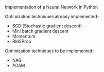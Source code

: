 Implementation of a Neural Network in Python

Optimization techniques already implemented-
- SGD (Stochastic gradient descent)
- Mini batch gradient descent
- Momentum
- RMSProp

Optimization techniques to be implemented-
- NAG
- ADAM
